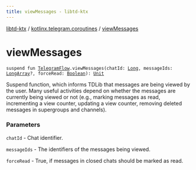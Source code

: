 ```yaml
---
title: viewMessages - libtd-ktx
---
```


[libtd-ktx](../index.html) / [kotlinx.telegram.coroutines](index.html) / [viewMessages](./view-messages.html)

# viewMessages

`suspend fun `[`TelegramFlow`](../kotlinx.telegram.core/-telegram-flow/index.html)`.viewMessages(chatId: `[`Long`](https://kotlinlang.org/api/latest/jvm/stdlib/kotlin/-long/index.html)`, messageIds: `[`LongArray`](https://kotlinlang.org/api/latest/jvm/stdlib/kotlin/-long-array/index.html)`?, forceRead: `[`Boolean`](https://kotlinlang.org/api/latest/jvm/stdlib/kotlin/-boolean/index.html)`): `[`Unit`](https://kotlinlang.org/api/latest/jvm/stdlib/kotlin/-unit/index.html)

Suspend function, which informs TDLib that messages are being viewed by the user. Many useful
activities depend on whether the messages are currently being viewed or not (e.g., marking messages
as read, incrementing a view counter, updating a view counter, removing deleted messages in
supergroups and channels).

### Parameters

`chatId` - Chat identifier.

`messageIds` - The identifiers of the messages being viewed.

`forceRead` - True, if messages in closed chats should be marked as read.